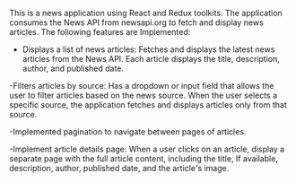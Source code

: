  This is a news application using React and Redux toolkits. The application  consumes the News API
from newsapi.org to fetch and display news articles. The following features are Implemented:

- Displays a list of news articles: Fetches and displays the latest news articles from the News API. Each article  displays the title,
description, author, and published date.

-Filters articles by source: Has a dropdown or input field that allows the user to filter articles based on the news source. When the user
selects a specific source, the application  fetches and displays articles only from that source.

-Implemented pagination to navigate between pages of articles.

-Implement article details page: When a user clicks on an article, display a separate page with the full article content, including the title,
If available, description, author, published date, and the article's image.
